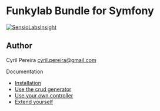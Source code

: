 # Funkylab Bundle for Symfony

[![SensioLabsInsight](https://insight.sensiolabs.com/projects/c984641e-7cd9-46fc-95b9-1ce74bea62d4/mini.png)](https://insight.sensiolabs.com/projects/c984641e-7cd9-46fc-95b9-1ce74bea62d4)

## Author

Cyril Pereira <cyril.pereira@gmail.com>

Documentation

- [Installation](Resources/doc/installation.md)
- [Use the crud generator](Resources/doc/generatecrud.md)
- [Use your own controller](Resources/doc/addyourcontrollers.md)
- [Extend yourself](Resources/doc/extend.md)
